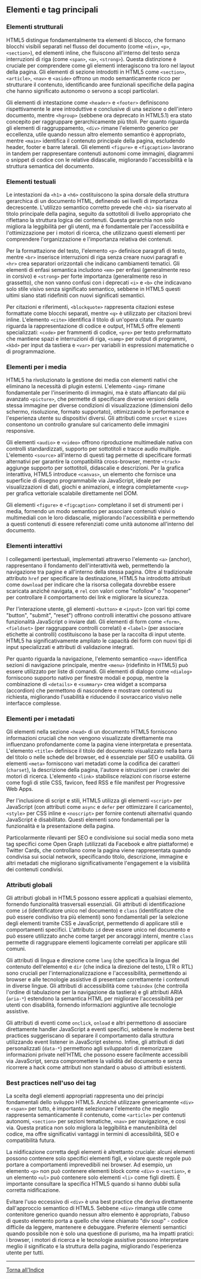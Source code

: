 ## Elementi e tag principali

### Elementi strutturali
HTML5 distingue fondamentalmente tra elementi di blocco, che formano blocchi visibili separati nel flusso del documento (come `<div>`, `<p>`, `<section>`), ed elementi inline, che fluiscono all'interno del testo senza interruzioni di riga (come `<span>`, `<a>`, `<strong>`). Questa distinzione è cruciale per comprendere come gli elementi interagiscono tra loro nel layout della pagina. Gli elementi di sezione introdotti in HTML5 come `<section>`, `<article>`, `<nav>` e `<aside>` offrono un modo semanticamente ricco per strutturare il contenuto, identificando aree funzionali specifiche della pagina che hanno significato autonomo o servono a scopi particolari.

Gli elementi di intestazione come `<header>` e `<footer>` definiscono rispettivamente le aree introduttive e conclusive di una sezione o dell'intero documento, mentre `<hgroup>` (sebbene ora deprecato in HTML5.1) era stato concepito per raggruppare gerarchicamente più titoli. Per quanto riguarda gli elementi di raggruppamento, `<div>` rimane l'elemento generico per eccellenza, utile quando nessun altro elemento semantico è appropriato, mentre `<main>` identifica il contenuto principale della pagina, escludendo header, footer e barre laterali. Gli elementi `<figure>` e `<figcaption>` lavorano in tandem per rappresentare contenuti autonomi come immagini, diagrammi o snippet di codice con le relative didascalie, migliorando l'accessibilità e la struttura semantica del documento.

### Elementi testuali
Le intestazioni da `<h1>` a `<h6>` costituiscono la spina dorsale della struttura gerarchica di un documento HTML, definendo sei livelli di importanza decrescente. L'utilizzo semantico corretto prevede che `<h1>` sia riservato al titolo principale della pagina, seguito da sottotitoli di livello appropriato che riflettano la struttura logica dei contenuti. Questa gerarchia non solo migliora la leggibilità per gli utenti, ma è fondamentale per l'accessibilità e l'ottimizzazione per i motori di ricerca, che utilizzano questi elementi per comprendere l'organizzazione e l'importanza relativa dei contenuti.

Per la formattazione del testo, l'elemento `<p>` definisce paragrafi di testo, mentre `<br>` inserisce interruzioni di riga senza creare nuovi paragrafi e `<hr>` crea separatori orizzontali che indicano cambiamenti tematici. Gli elementi di enfasi semantica includono `<em>` per enfasi (generalmente reso in corsivo) e `<strong>` per forte importanza (generalmente reso in grassetto), che non vanno confusi con i deprecati `<i>` e `<b>` che indicavano solo stile visivo senza significato semantico, sebbene in HTML5 questi ultimi siano stati ridefiniti con nuovi significati semantici.

Per citazioni e riferimenti, `<blockquote>` rappresenta citazioni estese formattate come blocchi separati, mentre `<q>` è utilizzato per citazioni brevi inline. L'elemento `<cite>` identifica il titolo di un'opera citata. Per quanto riguarda la rappresentazione di codice e output, HTML5 offre elementi specializzati: `<code>` per frammenti di codice, `<pre>` per testo preformattato che mantiene spazi e interruzioni di riga, `<samp>` per output di programmi, `<kbd>` per input da tastiera e `<var>` per variabili in espressioni matematiche o di programmazione.

### Elementi per i media
HTML5 ha rivoluzionato la gestione dei media con elementi nativi che eliminano la necessità di plugin esterni. L'elemento `<img>` rimane fondamentale per l'inserimento di immagini, ma è stato affiancato dal più avanzato `<picture>`, che permette di specificare diverse versioni della stessa immagine per diverse condizioni di visualizzazione (dimensioni dello schermo, risoluzione, formato supportato), ottimizzando le performance e l'esperienza utente su dispositivi diversi. Gli attributi come `srcset` e `sizes` consentono un controllo granulare sul caricamento delle immagini responsive.

Gli elementi `<audio>` e `<video>` offrono riproduzione multimediale nativa con controlli standardizzati, supporto per sottotitoli e tracce audio multiple. L'elemento `<source>` all'interno di questi tag permette di specificare formati alternativi per garantire la compatibilità cross-browser, mentre `<track>` aggiunge supporto per sottotitoli, didascalie e descrizioni. Per la grafica interattiva, HTML5 introduce `<canvas>`, un elemento che fornisce una superficie di disegno programmabile via JavaScript, ideale per visualizzazioni di dati, giochi e animazioni, e integra completamente `<svg>` per grafica vettoriale scalabile direttamente nel DOM.

Gli elementi `<figure>` e `<figcaption>` completano il set di strumenti per i media, fornendo un modo semantico per associare contenuti visivi o multimediali con le loro didascalie, migliorando l'accessibilità e permettendo a questi contenuti di essere referenziati come unità autonome all'interno del documento.

### Elementi interattivi
I collegamenti ipertestuali, implementati attraverso l'elemento `<a>` (anchor), rappresentano il fondamento dell'interattività web, permettendo la navigazione tra pagine e all'interno della stessa pagina. Oltre al tradizionale attributo `href` per specificare la destinazione, HTML5 ha introdotto attributi come `download` per indicare che la risorsa collegata dovrebbe essere scaricata anziché navigata, e `rel` con valori come "nofollow" o "noopener" per controllare il comportamento dei link e migliorare la sicurezza.

Per l'interazione utente, gli elementi `<button>` e `<input>` (con vari tipi come "button", "submit", "reset") offrono controlli interattivi che possono attivare funzionalità JavaScript o inviare dati. Gli elementi di form come `<form>`, `<fieldset>` (per raggruppare controlli correlati) e `<label>` (per associare etichette ai controlli) costituiscono la base per la raccolta di input utente. HTML5 ha significativamente ampliato le capacità dei form con nuovi tipi di input specializzati e attributi di validazione integrati.

Per quanto riguarda la navigazione, l'elemento semantico `<nav>` identifica sezioni di navigazione principale, mentre `<menu>` (ridefinito in HTML5) può essere utilizzato per liste di comandi. Gli elementi di dialogo come `<dialog>` forniscono supporto nativo per finestre modali e popup, mentre la combinazione di `<details>` e `<summary>` crea widget a scomparsa (accordion) che permettono di nascondere e mostrare contenuti su richiesta, migliorando l'usabilità e riducendo il sovraccarico visivo nelle interfacce complesse.

### Elementi per i metadati
Gli elementi nella sezione `<head>` di un documento HTML5 forniscono informazioni cruciali che non vengono visualizzate direttamente ma influenzano profondamente come la pagina viene interpretata e presentata. L'elemento `<title>` definisce il titolo del documento visualizzato nella barra del titolo o nelle schede del browser, ed è essenziale per SEO e usabilità. Gli elementi `<meta>` forniscono vari metadati come la codifica dei caratteri (`charset`), la descrizione della pagina, l'autore e istruzioni per i crawler dei motori di ricerca. L'elemento `<link>` stabilisce relazioni con risorse esterne come fogli di stile CSS, favicon, feed RSS e file manifest per Progressive Web Apps.

Per l'inclusione di script e stili, HTML5 utilizza gli elementi `<script>` per JavaScript (con attributi come `async` e `defer` per ottimizzare il caricamento), `<style>` per CSS inline e `<noscript>` per fornire contenuti alternativi quando JavaScript è disabilitato. Questi elementi sono fondamentali per la funzionalità e la presentazione della pagina.

Particolarmente rilevanti per SEO e condivisione sui social media sono meta tag specifici come Open Graph (utilizzati da Facebook e altre piattaforme) e Twitter Cards, che controllano come la pagina viene rappresentata quando condivisa sui social network, specificando titolo, descrizione, immagine e altri metadati che migliorano significativamente l'engagement e la visibilità dei contenuti condivisi.

### Attributi globali
Gli attributi globali in HTML5 possono essere applicati a qualsiasi elemento, fornendo funzionalità trasversali essenziali. Gli attributi di identificazione come `id` (identificatore unico nel documento) e `class` (identificatore che può essere condiviso tra più elementi) sono fondamentali per la selezione degli elementi tramite CSS e JavaScript, permettendo di applicare stili e comportamenti specifici. L'attributo `id` deve essere unico nel documento e può essere utilizzato anche come target per ancoraggi interni, mentre `class` permette di raggruppare elementi logicamente correlati per applicare stili comuni.

Gli attributi di lingua e direzione come `lang` (che specifica la lingua del contenuto dell'elemento) e `dir` (che indica la direzione del testo, LTR o RTL) sono cruciali per l'internazionalizzazione e l'accessibilità, permettendo ai browser e alle tecnologie assistive di presentare correttamente i contenuti in diverse lingue. Gli attributi di accessibilità come `tabindex` (che controlla l'ordine di tabulazione per la navigazione da tastiera) e gli attributi ARIA (`aria-*`) estendono la semantica HTML per migliorare l'accessibilità per utenti con disabilità, fornendo informazioni aggiuntive alle tecnologie assistive.

Gli attributi di eventi come `onclick`, `onload` e altri permettono di associare direttamente handler JavaScript a eventi specifici, sebbene le moderne best practices suggeriscano di separare il comportamento dalla struttura utilizzando event listener in JavaScript esterno. Infine, gli attributi di dati personalizzati (`data-*`) permettono agli sviluppatori di memorizzare informazioni private nell'HTML che possono essere facilmente accessibili via JavaScript, senza compromettere la validità del documento e senza ricorrere a hack come attributi non standard o abuso di attributi esistenti.

### Best practices nell'uso dei tag
La scelta degli elementi appropriati rappresenta uno dei principi fondamentali dello sviluppo HTML5. Anziché utilizzare genericamente `<div>` e `<span>` per tutto, è importante selezionare l'elemento che meglio rappresenta semanticamente il contenuto, come `<article>` per contenuti autonomi, `<section>` per sezioni tematiche, `<nav>` per navigazione, e così via. Questa pratica non solo migliora la leggibilità e manutenibilità del codice, ma offre significativi vantaggi in termini di accessibilità, SEO e compatibilità futura.

La nidificazione corretta degli elementi è altrettanto cruciale: alcuni elementi possono contenere solo specifici elementi figli, e violare queste regole può portare a comportamenti imprevedibili nei browser. Ad esempio, un elemento `<p>` non può contenere elementi block come `<div>` o `<section>`, e un elemento `<ul>` può contenere solo elementi `<li>` come figli diretti. È importante consultare la specifica HTML5 quando si hanno dubbi sulla corretta nidificazione.

Evitare l'uso eccessivo di `<div>` è una best practice che deriva direttamente dall'approccio semantico di HTML5. Sebbene `<div>` rimanga utile come contenitore generico quando nessun altro elemento è appropriato, l'abuso di questo elemento porta a quello che viene chiamato "div soup" - codice difficile da leggere, mantenere e debuggare. Preferire elementi semantici quando possibile non è solo una questione di purismo, ma ha impatti pratici: i browser, i motori di ricerca e le tecnologie assistive possono interpretare meglio il significato e la struttura della pagina, migliorando l'esperienza utente per tutti.

---
[Torna all'Indice](README.md)